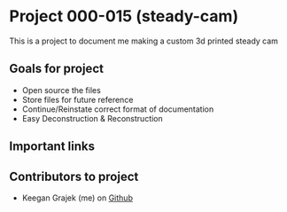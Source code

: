 # Project 000-015 (steady-cam)

This is a project to document me making a custom 3d printed steady cam

## Goals for project

- Open source the files
- Store files for future reference
- Continue/Reinstate correct format of documentation
- Easy Deconstruction & Reconstruction

## Important links

## Contributors to project
- Keegan Grajek (me) on [Github](https://github.com/Keegangrajek)
